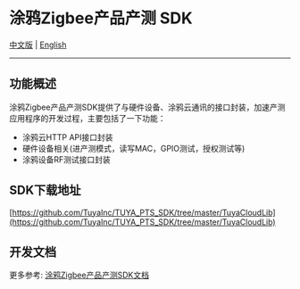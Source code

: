 # 涂鸦Zigbee产品产测 SDK

[中文版](https://github.com/TuyaInc/TUYA_PTS_SDK/tree/master/Zigbee/README_zh.md) | [English](https://github.com/TuyaInc/TUYA_PTS_SDK/tree/master/Zigbee/README.md)

------

## 功能概述

涂鸦Zigbee产品产测SDK提供了与硬件设备、涂鸦云通讯的接口封装，加速产测应用程序的开发过程，主要包括了一下功能： 

- 涂鸦云HTTP API接口封装
- 硬件设备相关(进产测模式，读写MAC，GPIO测试，授权测试等)
- 涂鸦设备RF测试接口封装

## SDK下载地址

[https://github.com/TuyaInc/TUYA_PTS_SDK/tree/master/TuyaCloudLib](https://github.com/TuyaInc/TUYA_PTS_SDK/tree/master/TuyaCloudLib)

## 开发文档

更多参考: [涂鸦Zigbee产品产测SDK文档](<https://developer.tuya.com/cn/docs/iot/smart-production/production-test-solution/presentations/tuya-zigbee-device-authorize-instruction?id=K9fz90h74w7wz>)

